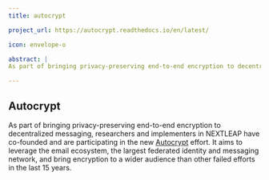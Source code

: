 ```yaml
---
title: autocrypt

project_url: https://autocrypt.readthedocs.io/en/latest/

icon: envelope-o

abstract: |
As part of bringing privacy-preserving end-to-end encryption to decentralized messaging, researchers and implementers in NEXTLEAP have co-founded and are participating in the new <a href="https://autocrypt.readthedocs.io/en/latest/">Autocrypt</a> effort. It aims to leverage the email ecosystem, the largest federated identity and messaging network, and bring encryption to a wider audience than other failed efforts in the last 15 years.

---
```


## Autocrypt

As part of bringing privacy-preserving end-to-end encryption to decentralized messaging, researchers and implementers in NEXTLEAP have co-founded and are participating in the new <a href="https://autocrypt.readthedocs.io/en/latest/">Autocrypt</a> effort. It aims to leverage the email ecosystem, the largest federated identity and messaging network, and bring encryption to a wider audience than other failed efforts in the last 15 years.
